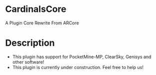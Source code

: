 # CardinalsCore
A Plugin Core Rewrite From ARCore

# Description
- This plugin has support for PocketMine-MP, ClearSky, Genisys and other software!
- This plugin is currently under construction. Feel free to help us!

